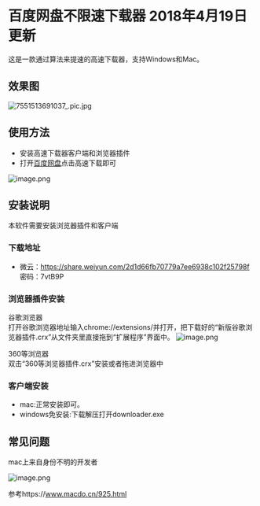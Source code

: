 百度网盘不限速下载器 2018年4月19日更新
=================
这是一款通过算法来提速的高速下载器，支持Windows和Mac。

效果图
----
![7551513691037_.pic.jpg](https://img.hacpai.com/file/2017/12/7b7365edcfb848bcb3448d404b9bd440_7551513691037_pic.jpg)

使用方法
----
- 安装高速下载器客户端和浏览器插件
- 打开[百度网盘](https://pan.baidu.com/)点击高速下载即可

![image.png](https://img.hacpai.com/file/2017/12/68c0512566d747d6bc47a791aa7ed372_image.png)

安装说明
----

本软件需要安装浏览器插件和客户端

### 下载地址
- 微云：https://share.weiyun.com/2d1d66fb70779a7ee6938c102f25798f 密码：7vtB9P

### 浏览器插件安装
谷歌浏览器
<br/>打开谷歌浏览器地址输入chrome://extensions/并打开，把下载好的“新版谷歌浏览器插件.crx”从文件夹里直接拖到“扩展程序”界面中。
![image.png](https://img.hacpai.com/file/2017/12/1e8b0fbac8514920931918731ac966bd_image.png)

360等浏览器
<br/>双击“360等浏览器插件.crx”安装或者拖进浏览器中

### 客户端安装
- mac:正常安装即可。
- windows免安装:下载解压打开downloader.exe

常见问题
----
mac上来自身份不明的开发者

![image.png](https://img.hacpai.com/file/2017/12/26f3bac005be4dfcae8053adcea93da3_image.png)

参考https://www.macdo.cn/925.html




